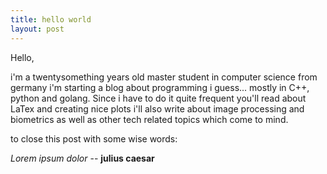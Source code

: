 ```yaml
---
title: hello world
layout: post
---
```

Hello, 

i'm a twentysomething years old master student in computer science from germany
i'm starting a blog about programming i guess...
mostly in C++, python and golang.
Since i have to do it quite frequent you'll read about LaTex and creating nice plots i'll also write about image processing and biometrics
as well as other tech related topics which come to mind.

to close this post with some wise words:

*Lorem ipsum dolor*
-- **julius caesar**
